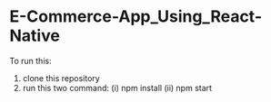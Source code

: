 ﻿# E-Commerce-App_Using_React-Native
To run this:
1. clone this repository
2. run this two command:
   (i)  npm install
   (ii) npm start
